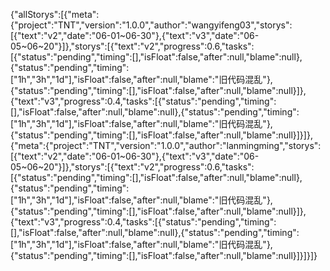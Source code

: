 {"allStorys":[{"meta":{"project":"TNT","version":"1.0.0","author":"wangyifeng03","storys":[{"text":"v2","date":"06-01~06-30"},{"text":"v3","date":"06-05~06~20"}]},"storys":[{"text":"v2","progress":0.6,"tasks":[{"status":"pending","timing":[],"isFloat":false,"after":null,"blame":null},{"status":"pending","timing":["1h","3h","1d"],"isFloat":false,"after":null,"blame":"旧代码混乱"},{"status":"pending","timing":[],"isFloat":false,"after":null,"blame":null}]},{"text":"v3","progress":0.4,"tasks":[{"status":"pending","timing":[],"isFloat":false,"after":null,"blame":null},{"status":"pending","timing":["1h","3h","1d"],"isFloat":false,"after":null,"blame":"旧代码混乱"},{"status":"pending","timing":[],"isFloat":false,"after":null,"blame":null}]}]},{"meta":{"project":"TNT","version":"1.0.0","author":"lanmingming","storys":[{"text":"v2","date":"06-01~06-30"},{"text":"v3","date":"06-05~06~20"}]},"storys":[{"text":"v2","progress":0.6,"tasks":[{"status":"pending","timing":[],"isFloat":false,"after":null,"blame":null},{"status":"pending","timing":["1h","3h","1d"],"isFloat":false,"after":null,"blame":"旧代码混乱"},{"status":"pending","timing":[],"isFloat":false,"after":null,"blame":null}]},{"text":"v3","progress":0.4,"tasks":[{"status":"pending","timing":[],"isFloat":false,"after":null,"blame":null},{"status":"pending","timing":["1h","3h","1d"],"isFloat":false,"after":null,"blame":"旧代码混乱"},{"status":"pending","timing":[],"isFloat":false,"after":null,"blame":null}]}]}]}
